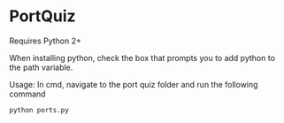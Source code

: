 # PortQuiz

Requires Python 2+

When installing python, check the box that prompts you to add python to the path variable.

Usage:
In cmd, navigate to the port quiz folder and run the following command

```
python ports.py
```
